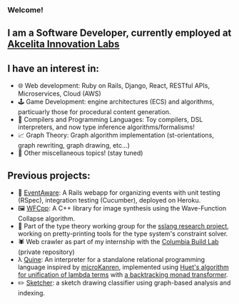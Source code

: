 ### Welcome!

## I am a Software Developer, currently employed at [Akcelita Innovation Labs](https://www.akcelita.com/)

## I have an interest in:

- 🌐 Web development: Ruby on Rails, Django, React, RESTful APIs, Microservices, Cloud (AWS)
- 🕹️ Game Development: engine architectures (ECS) and algorithms, particuarly those for procedural content generation.
- 🐫 Compilers and Programming Languages: Toy compilers, DSL interpreters, and now type inference algorithms/formalisms!
- 📈 Graph Theory: Graph algorithm implementation (st-orientations, graph rewriting, graph drawing, etc...)
- 🚧 Other miscellaneous topics! (stay tuned)

<!--
## Current projects:
-->

## Previous projects:
- 💎 [EventAware](https://github.com/jar2333/EventAware): A Rails webapp for organizing events with unit testing (RSpec), integration testing (Cucumber), deployed on Heroku.
- 🖼️ [WFCpp](https://github.com/jar2333/WFCpp): A C++ library for image synthesis using the Wave-Function Collapse algorithm.
- 🐫 Part of the type theory working group for the [sslang research project](https://github.com/ssm-lang/sslang), working on pretty-printing tools for the type system's constraint solver.
- 🕷️ Web crawler as part of my internship with the [Columbia Build Lab](https://www.columbiabuildlab.com/) (private repository)
- λ  [Quine](https://github.com/jar2333/quine): An interpreter for a standalone relational programming language inspired by [microKanren](https://doi.org/10.1145/2989225.2989230), implemented using [Huet's algorithm for unification of lambda terms](https://www21.in.tum.de/teaching/sar/SS20/5.pdf) with [a backtracking monad transformer](https://doi.org/10.1145/1090189.1086390).
- ✏️ [Sketcher](https://github.com/jar2333/sketcher): a sketch drawing classifier using graph-based analysis and indexing.
<!--
- 💎 [Bindings for the Open Dynamics Engine library in mruby](https://github.com/jar2333/mruby-ode)
-->

<!--
## Certificates and Certifications

<div data-iframe-width="150" data-iframe-height="270" data-share-badge-id="4a1e900a-4cc0-43eb-b1df-2f7d54c45bea" data-share-badge-host="https://www.credly.com"></div><script type="text/javascript" async src="//cdn.credly.com/assets/utilities/embed.js"></script>
-->

<!--
**jar2333/jar2333** is a ✨ _special_ ✨ repository because its `README.md` (this file) appears on your GitHub profile.

Here are some ideas to get you started:

- 🔭 I’m currently working on ...
- 🌱 I’m currently learning ...
- 👯 I’m looking to collaborate on ...
- 🤔 I’m looking for help with ...
- 💬 Ask me about ...
- 📫 How to reach me: ...
- 😄 Pronouns: ...
- ⚡ Fun fact: ...
-->
